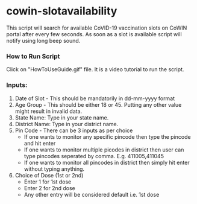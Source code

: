 # cowin-slotavailability
This script will search for available CoVID-19 vaccination slots on CoWIN portal after every few seconds. As soon as a slot is available script will notify using long beep sound.

### How to Run Script
Click on "HowToUseGuide.gif" file. It is a video tutorial to run the script.

### Inputs:
1. Date of Slot - This should be mandatorily in dd-mm-yyyy format
2. Age Group - This should be either 18 or 45. Putting any other value might result in invalid data.
3. State Name: Type in your state name.
4. District Name: Type in your district name.
5. Pin Code - There can be 3 inputs as per choice
    - If one wants to monitor any specific pincode then type the pincode and hit enter
    - If one wants to monitor multiple picodes in district then user can type pincodes seperated by comma. E.g. 411005,411045
    - If one wants to monitor all pincodes in district then simply hit enter without typing anything.
6. Choice of Dose (1st or 2nd)
    - Enter 1 for 1st dose
    - Enter 2 for 2nd dose
    - Any other entry will be considered default i.e. 1st dose
    

